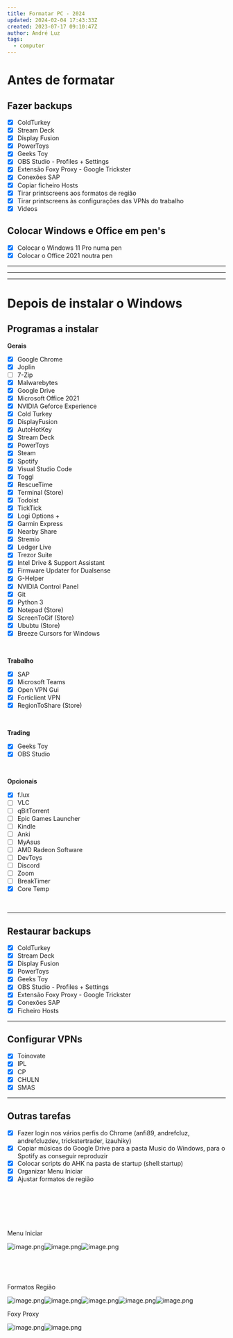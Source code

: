 ```yaml
---
title: Formatar PC - 2024
updated: 2024-02-04 17:43:33Z
created: 2023-07-17 09:10:47Z
author: André Luz
tags:
  - computer
---
```


# Antes de formatar

## Fazer backups

- [x] ColdTurkey
- [x] Stream Deck
- [x] Display Fusion
- [x] PowerToys
- [x] Geeks Toy
- [x] OBS Studio - Profiles + Settings
- [x] Extensão Foxy Proxy - Google Trickster
- [x] Conexões SAP
- [x] Copiar ficheiro Hosts
- [x] Tirar printscreens aos formatos de região
- [x] Tirar printscreens às configurações das VPNs do trabalho
- [x] Videos

## Colocar Windows e Office em pen's

- [x] Colocar o Windows 11 Pro numa pen
- [x] Colocar o Office 2021 noutra pen

* * *

* * *

* * *

# Depois de instalar o Windows

## Programas a instalar

**Gerais**

- [x] Google Chrome
- [x] Joplin
- [ ] 7-Zip
- [x] Malwarebytes
- [x] Google Drive
- [x] Microsoft Office 2021
- [x] NVIDIA Geforce Experience
- [x] Cold Turkey
- [x] DisplayFusion
- [x] AutoHotKey
- [x] Stream Deck
- [x] PowerToys
- [x] Steam
- [x] Spotify
- [x] Visual Studio Code
- [x] Toggl
- [x] RescueTime
- [x] Terminal (Store)
- [x] Todoist
- [x] TickTick
- [x] Logi Options +
- [x] Garmin Express
- [x] Nearby Share
- [x] Stremio
- [x] Ledger Live
- [x] Trezor Suite
- [x] Intel Drive & Support Assistant
- [x] Firmware Updater for Dualsense
- [x] G-Helper
- [x] NVIDIA Control Panel
- [x] Git
- [x] Python 3
- [x] Notepad (Store)
- [x] ScreenToGif (Store)
- [x] Ububtu (Store)
- [x] Breeze Cursors for Windows

&nbsp;

**Trabalho**

- [x] SAP
- [x] Microsoft Teams
- [x] Open VPN Gui
- [x] Forticlient VPN
- [x] RegionToShare (Store)

&nbsp;

**Trading**

- [x] Geeks Toy
- [x] OBS Studio

&nbsp;

**Opcionais**

- [x] f.lux
- [ ] VLC
- [ ] qBitTorrent
- [ ] Epic Games Launcher
- [ ] Kindle
- [ ] Anki
- [ ] MyAsus
- [ ] AMD Radeon Software
- [ ] DevToys
- [ ] Discord
- [ ] Zoom
- [ ] BreakTimer
- [x] Core Temp

&nbsp;

* * *

## Restaurar backups

- [x] ColdTurkey
- [x] Stream Deck
- [x] Display Fusion
- [x] PowerToys
- [x] Geeks Toy
- [x] OBS Studio - Profiles + Settings
- [x] Extensão Foxy Proxy - Google Trickster
- [x] Conexões SAP
- [x] Ficheiro Hosts

* * *

## Configurar VPNs

- [x] Toinovate
- [x] IPL
- [x] CP
- [x] CHULN
- [x] SMAS

* * *

## Outras tarefas

- [x] Fazer login nos vários perfis do Chrome (anfi89, andrefcluz, andrefcluzdev, trickstertrader, izauhiky)
- [x] Copiar músicas do Google Drive para a pasta Music do Windows, para o Spotify as conseguir reproduzir
- [x] Colocar scripts do AHK na pasta de startup (shell:startup)
- [x] Organizar Menu Iniciar
- [x] Ajustar formatos de região

&nbsp;

&nbsp;

&nbsp;

Menu Iniciar

![image.png](../../_resources/image-129.png)![image.png](../../_resources/image-123.png)![image.png](../../_resources/image-125.png)

&nbsp;

&nbsp;

Formatos Região

![image.png](../../_resources/image-131.png)![image.png](../../_resources/image-127.png)![image.png](../../_resources/image-130.png)![image.png](../../_resources/image-122.png)![image.png](../../_resources/image-126.png)

Foxy Proxy

![image.png](../../_resources/image-128.png)![image.png](../../_resources/image-124.png)